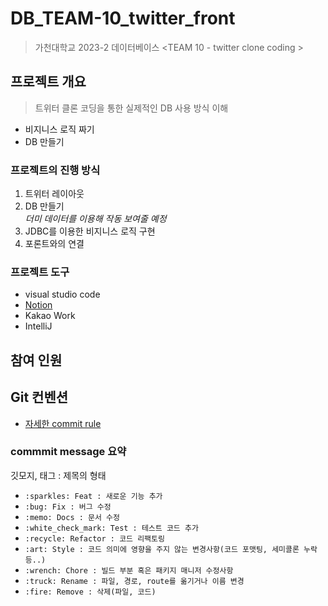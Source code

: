 # DB_TEAM-10_twitter_front
> 가천대학교 2023-2 데이터베이스 &lt;TEAM 10 - twitter clone coding >

## 프로젝트 개요
> 트위터 클론 코딩을 통한 실제적인 DB 사용 방식 이해

- 비지니스 로직 짜기
- DB 만들기

### 프로젝트의 진행 방식
1. 트위터 레이아웃 
2. DB 만들기<br>
   *더미 데이터를 이용해 작동 보여줄 예정*
3. JDBC를 이용한 비지니스 로직 구현
4. 포론트와의 연결

### 프로젝트 도구
- visual studio code
- [Notion](https://www.notion.so/672c2236e97f4bed937168cd7292d122)
- Kakao Work
- IntelliJ
  
## 참여 인원


## Git 컨벤션
- [자세한 commit rule](https://github.com/GC-Project-Space/Convention/blob/main/forGithub/commit.md)

### commmit message 요약
깃모지, 태그 : 제목의 형태
- `:sparkles: Feat : 새로운 기능 추가`
- `:bug: Fix : 버그 수정`
- `:memo: Docs : 문서 수정`
- `:white_check_mark: Test : 테스트 코드 추가`
- `:recycle: Refactor : 코드 리팩토링`
- `:art: Style : 코드 의미에 영향을 주지 않는 변경사항(코드 포맷팅, 세미콜론 누락 등..)`
- `:wrench: Chore : 빌드 부분 혹은 패키지 매니저 수정사항`
- `:truck: Rename : 파일, 경로, route를 옮기거나 이름 변경`
- `:fire: Remove : 삭제(파일, 코드)`